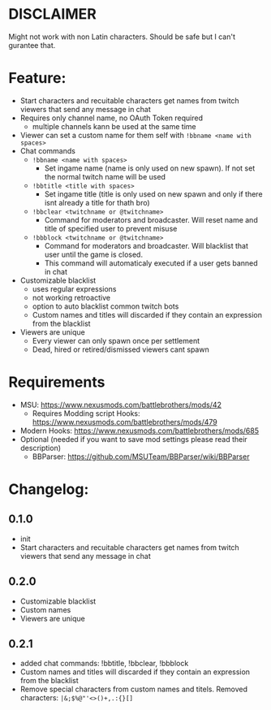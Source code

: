 # **DISCLAIMER**
Might not work with non Latin characters. Should be safe but I can't gurantee that.

# Feature:
- Start characters and recuitable characters get names from twitch viewers that send any message in chat
- Requires only channel name, no OAuth Token required
  - multiple channels kann be used at the same time
- Viewer can set a custom name for them self with `!bbname <name with spaces>`
- Chat commands
  - `!bbname <name with spaces>`
    - Set ingame name (name is only used on new spawn). If not set the normal twitch name will be used 
  - `!bbtitle <title with spaces>`
    - Set ingame title (title is only used on new spawn and only if there isnt already a title for thath bro)
  - `!bbclear <twitchname or @twitchname>`
    - Command for moderators and broadcaster. Will reset name and title of specified user to prevent misuse
  - `!bbblock <twitchname or @twitchname>`
    - Command for moderators and broadcaster. Will blacklist that user until the game is closed.
    - This command will automaticaly executed if a user gets banned in chat  
- Customizable blacklist
  - uses regular expressions
  - not working retroactive
  - option to auto blacklist common twitch bots
  - Custom names and titles will discarded if they contain an expression from the blacklist
- Viewers are unique
  - Every viewer can only spawn once per settlement
  - Dead, hired or retired/dismissed viewers cant spawn
 
# Requirements
- MSU: https://www.nexusmods.com/battlebrothers/mods/42
  - Requires Modding script Hooks: https://www.nexusmods.com/battlebrothers/mods/479
- Modern Hooks: https://www.nexusmods.com/battlebrothers/mods/685
- Optional \(needed if you want to save mod settings please read their description\)
  - BBParser: https://github.com/MSUTeam/BBParser/wiki/BBParser

# Changelog:

## 0.1.0
- init
- Start characters and recuitable characters get names from twitch viewers that send any message in chat

## 0.2.0
- Customizable blacklist
- Custom names
- Viewers are unique

## 0.2.1
- added chat commands: !bbtitle, !bbclear, !bbblock
- Custom names and titles will discarded if they contain an expression from the blacklist
- Remove special characters from custom names and titels. Removed characters: `|&;$%@"'<>()+,.:{}[]`
